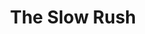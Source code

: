---
artist: 'Tame Impala'
title: 'The Slow Rush'
apple_link: 'https://music.apple.com/us/album/the-slow-rush/1497230760'
link: 'https://www.dropbox.com/s/s038b0aumpz679p/TameImpala.zip?dl=1'
content: ""
new_image: ../assets/FFWD/Tame.jpg
published_date: '2020-03-28T20:36:36.000Z'
---